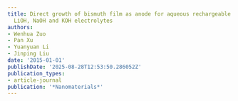 ```yaml
---
title: Direct growth of bismuth film as anode for aqueous rechargeable batteries in
  LiOH, NaOH and KOH electrolytes
authors:
- Wenhua Zuo
- Pan Xu
- Yuanyuan Li
- Jinping Liu
date: '2015-01-01'
publishDate: '2025-08-28T12:53:50.286052Z'
publication_types:
- article-journal
publication: '*Nanomaterials*'
---
```

